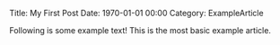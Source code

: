 Title: My First Post
Date: 1970-01-01 00:00
Category: ExampleArticle

Following is some example text! This is the most basic example article.
